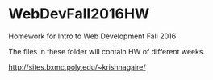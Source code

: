 # WebDevFall2016HW
Homework for Intro to Web Development Fall 2016 

The files in these folder will contain HW of different weeks. 

http://sites.bxmc.poly.edu/~krishnagaire/ 
